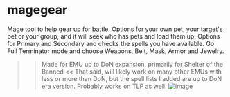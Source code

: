 # magegear
Mage tool to help gear up for battle. Options for your own pet, your target's pet or your group, and it will seek who has pets and load them up. Options for Primary and Secondary and checks the spells you have available. Go Full Terminator mode and choose Weapons, Belt, Mask, Armor and Jewelry.

>>Made for EMU up to DoN expansion, primarily for Shelter of the Banned <<
That said, will likely work on many other EMUs with less or more than DoN, but the spell lists I added are up to DoN era version. Probably works on TLP as well.
![image](https://github.com/user-attachments/assets/20a6e6be-21cc-40c9-869f-d7d76545a034)
